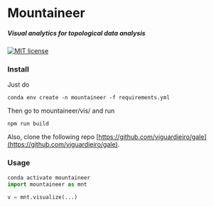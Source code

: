 # Mountaineer
##### Visual analytics for topological data analysis

<!---
[![Downloads](https://static.pepy.tech/personalized-badge/mountaineer?period=total&units=international_system&left_color=grey&right_color=blue&left_text=Downloads)](https://pepy.tech/project/mountaineer) [![Open In Colab](https://colab.research.google.com/assets/colab-badge.svg)](...) [![Build](https://github.com/pnxenopoulos/gale/actions/workflows/build.yml/badge.svg)](https://github.com/pnxenopoulos/gale/actions/workflows/build.yml) [![Documentation Status](https://readthedocs.org/projects/gale/badge/?version=latest)](https://gale.readthedocs.io/en/latest/?badge=latest) 
--->
[![MIT license](https://img.shields.io/badge/License-MIT-blue.svg)](https://github.com/PariSolunke/mountaineer/blob/main/LICENSE)

### Install
Just do

```shell
conda env create -n mountaineer -f requirements.yml
```

Then go to mountaineer/vis/ and run

```shell
npm run build
```

Also, clone the following repo [https://github.com/viguardieiro/gale](https://github.com/viguardieiro/gale).

### Usage

```python
conda activate mountaineer
import mountaineer as mnt

v = mnt.visualize(...)
```
